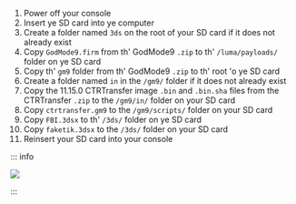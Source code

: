 1. Power off your console
2. Insert ye SD card into ye computer
3. Create a folder named `3ds` on the root of your SD card if it does not already exist
4. Copy `GodMode9.firm` from th' GodMode9 `.zip` to th' `/luma/payloads/` folder on ye SD card
5. Copy th' `gm9` folder from th' GodMode9 `.zip` to th' root 'o ye SD card
6. Create a folder named `in` in the `/gm9/` folder if it does not already exist
7. Copy the 11.15.0 CTRTransfer image `.bin` and `.bin.sha` files from the CTRTransfer `.zip` to the `/gm9/in/` folder on your SD card
8. Copy `ctrtransfer.gm9` to the `/gm9/scripts/` folder on your SD card
9. Copy `FBI.3dsx` to th' `/3ds/` folder on ye SD card
10. Copy `faketik.3dsx` to the `/3ds/` folder on your SD card
11. Reinsert your SD card into your console

::: info

![](/images/screenshots/ctrtransfer-root-layout.png)

:::